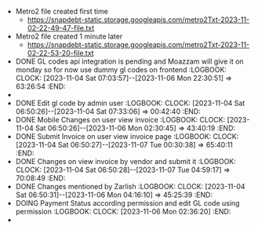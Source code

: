 - Metro2 file created first time
	- https://snapdebt-static.storage.googleapis.com/metro2Txt-2023-11-02-22-49-47-file.txt
- Metro2 file created 1 minute later
	- https://snapdebt-static.storage.googleapis.com/metro2Txt-2023-11-02-22-53-20-file.txt
- DONE GL codes api integration is pending and Moazzam will give it on monday so for now use dummy gl codes on frontend
  :LOGBOOK:
  CLOCK: [2023-11-04 Sat 07:03:57]--[2023-11-06 Mon 22:30:51] =>  63:26:54
  :END:
-
- DONE Edit gl code by admin user
  :LOGBOOK:
  CLOCK: [2023-11-04 Sat 06:50:26]--[2023-11-04 Sat 07:33:06] =>  00:42:40
  :END:
- DONE Mobile Changes on user view invoice
  :LOGBOOK:
  CLOCK: [2023-11-04 Sat 06:50:26]--[2023-11-06 Mon 02:30:45] =>  43:40:19
  :END:
- DONE Submit Invoice on user view invoice page
  :LOGBOOK:
  CLOCK: [2023-11-04 Sat 06:50:27]--[2023-11-07 Tue 00:30:38] =>  65:40:11
  :END:
- DONE Changes on view invoice by vendor and submit it
  :LOGBOOK:
  CLOCK: [2023-11-04 Sat 06:50:28]--[2023-11-07 Tue 04:59:17] =>  70:08:49
  :END:
- DONE Changes mentioned by Zarlish
  :LOGBOOK:
  CLOCK: [2023-11-04 Sat 06:50:31]--[2023-11-06 Mon 04:16:10] =>  45:25:39
  :END:
- DOING Payment Status according permission and edit GL code using permission
  :LOGBOOK:
  CLOCK: [2023-11-06 Mon 02:36:20]
  :END:
-